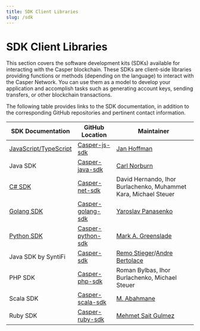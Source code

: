 ```yaml
---
title: SDK Client Libraries
slug: /sdk
---
```


# SDK Client Libraries

This section covers the software development kits (SDKs) available for interacting with the Casper blockchain. These SDKs are client-side libraries providing functions or methods (depending on the language) to interact with the Casper Network. You can use them as a model to develop your application and accomplish tasks such as generating account keys, sending transfers, or other blockchain transactions.

The following table provides links to the SDK documentation, in addition to the corresponding GitHub repositories and pertinent contact information.

| SDK Documentation      | GitHub Location      | Maintainer |
| ---------------------- | -------------------- | ---------- |
|[JavaScript/TypeScript](/dapp-dev-guide/building-dapps/sdk/script-sdk) | [Casper-js-sdk](https://github.com/casper-ecosystem/casper-js-sdk/)| [Jan Hoffman](mailto:jan@hfmn.pl) |
|Java SDK | [Casper-java-sdk](https://github.com/casper-network/casper-java-sdk/)| [Carl Norburn](mailto:carl.norburn@gmail.com)|
|[C# SDK](/dapp-dev-guide/building-dapps/sdk/csharp-sdk)|[Casper-net-sdk](https://github.com/make-software/casper-net-sdk)|David Hernando, Ihor Burlachenko, Muhammet Kara, Michael Steuer|
|[Golang SDK](/dapp-dev-guide/building-dapps/sdk/go-sdk) |[Casper-golang-sdk](https://github.com/casper-ecosystem/casper-golang-sdk/)|[Yaroslav Panasenko](mailto:yar.panasenko@gmail.com)|
|[Python SDK](/dapp-dev-guide/building-dapps/sdk/python-sdk) |[Casper-python-sdk](https://github.com/casper-network/casper-python-sdk/)|[Mark A. Greenslade](mailto:mark@casper.network)|
|Java SDK by SyntiFi|[Casper-sdk](https://github.com/syntifi/casper-sdk)|[Remo Stieger](mailto:remo@syntifi.com)/[Andre Bertolace](mailto:andre@syntifi.com)|
|PHP SDK|[Casper-php-sdk](https://github.com/make-software/casper-php-sdk)|Roman Bylbas, Ihor Burlachenko, Michael Steuer|
| Scala SDK | [Casper-scala-sdk](https://github.com/abahmanem/casper-scala-sdk) | [M. Abahmane](mailto:elmabahma@gmail.com) |
| Ruby SDK | [Casper-ruby-sdk](https://github.com/saitgulmez/casper-ruby-sdk) | [Mehmet Sait Gulmez](mailto:cenggulmez.65@gmail.com) |
